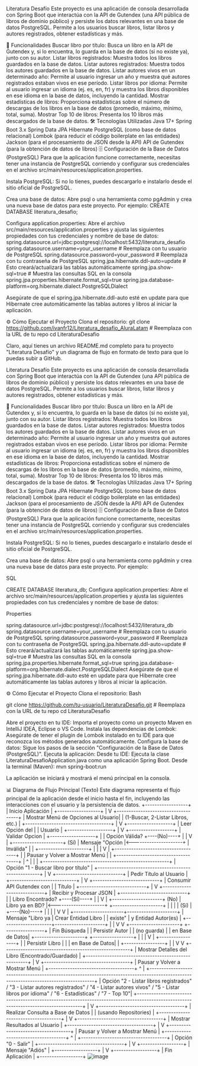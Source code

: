 Literatura Desafío
Este proyecto es una aplicación de consola desarrollada con Spring Boot que interactúa con la API de Gutendex (una API pública de libros de dominio público) y persiste los datos relevantes en una base de datos PostgreSQL. Permite a los usuarios buscar libros, listar libros y autores registrados, obtener estadísticas y más.

🚀 Funcionalidades
Buscar libro por título: Busca un libro en la API de Gutendex y, si lo encuentra, lo guarda en la base de datos (si no existe ya), junto con su autor.
Listar libros registrados: Muestra todos los libros guardados en la base de datos.
Listar autores registrados: Muestra todos los autores guardados en la base de datos.
Listar autores vivos en un determinado año: Permite al usuario ingresar un año y muestra qué autores registrados estaban vivos en ese período.
Listar libros por idioma: Permite al usuario ingresar un idioma (ej. es, en, fr) y muestra los libros disponibles en ese idioma en la base de datos, incluyendo la cantidad.
Mostrar estadísticas de libros: Proporciona estadísticas sobre el número de descargas de los libros en la base de datos (promedio, máximo, mínimo, total, suma).
Mostrar Top 10 de libros: Presenta los 10 libros más descargados de la base de datos.
🛠️ Tecnologías Utilizadas
Java 17+
Spring Boot 3.x
Spring Data JPA
Hibernate
PostgreSQL (como base de datos relacional)
Lombok (para reducir el código boilerplate en las entidades)
Jackson (para el procesamiento de JSON desde la API)
API de Gutendex (para la obtención de datos de libros)
🗄️ Configuración de la Base de Datos (PostgreSQL)
Para que la aplicación funcione correctamente, necesitas tener una instancia de PostgreSQL corriendo y configurar sus credenciales en el archivo src/main/resources/application.properties.

Instala PostgreSQL: Si no lo tienes, puedes descargarlo e instalarlo desde el sitio oficial de PostgreSQL.

Crea una base de datos: Abre psql o una herramienta como pgAdmin y crea una nueva base de datos para este proyecto. Por ejemplo:
CREATE DATABASE literatura_desafio;

Configura application.properties: Abre el archivo src/main/resources/application.properties y ajusta las siguientes propiedades con tus credenciales y nombre de base de datos:
spring.datasource.url=jdbc:postgresql://localhost:5432/literatura_desafio
spring.datasource.username=your_username # Reemplaza con tu usuario de PostgreSQL
spring.datasource.password=your_password # Reemplaza con tu contraseña de PostgreSQL
spring.jpa.hibernate.ddl-auto=update # Esto creará/actualizará las tablas automáticamente
spring.jpa.show-sql=true # Muestra las consultas SQL en la consola
spring.jpa.properties.hibernate.format_sql=true
spring.jpa.database-platform=org.hibernate.dialect.PostgreSQLDialect

Asegúrate de que el spring.jpa.hibernate.ddl-auto esté en update para que Hibernate cree automáticamente las tablas autores y libros al iniciar la aplicación.

⚙️ Cómo Ejecutar el Proyecto
Clona el repositorio:
git clone https://github.com/ivanfr12/Literatura_desafio_AluraLatam # Reemplaza con la URL de tu repo
cd LiteraturaDesafio

Claro, aquí tienes un archivo README.md completo para tu proyecto "Literatura Desafío" y un diagrama de flujo en formato de texto para que lo puedas subir a GitHub.

Literatura Desafío
Este proyecto es una aplicación de consola desarrollada con Spring Boot que interactúa con la API de Gutendex (una API pública de libros de dominio público) y persiste los datos relevantes en una base de datos PostgreSQL. Permite a los usuarios buscar libros, listar libros y autores registrados, obtener estadísticas y más.

🚀 Funcionalidades
Buscar libro por título: Busca un libro en la API de Gutendex y, si lo encuentra, lo guarda en la base de datos (si no existe ya), junto con su autor.
Listar libros registrados: Muestra todos los libros guardados en la base de datos.
Listar autores registrados: Muestra todos los autores guardados en la base de datos.
Listar autores vivos en un determinado año: Permite al usuario ingresar un año y muestra qué autores registrados estaban vivos en ese período.
Listar libros por idioma: Permite al usuario ingresar un idioma (ej. es, en, fr) y muestra los libros disponibles en ese idioma en la base de datos, incluyendo la cantidad.
Mostrar estadísticas de libros: Proporciona estadísticas sobre el número de descargas de los libros en la base de datos (promedio, máximo, mínimo, total, suma).
Mostrar Top 10 de libros: Presenta los 10 libros más descargados de la base de datos.
🛠️ Tecnologías Utilizadas
Java 17+
Spring Boot 3.x
Spring Data JPA
Hibernate
PostgreSQL (como base de datos relacional)
Lombok (para reducir el código boilerplate en las entidades)
Jackson (para el procesamiento de JSON desde la API)
API de Gutendex (para la obtención de datos de libros)
🗄️ Configuración de la Base de Datos (PostgreSQL)
Para que la aplicación funcione correctamente, necesitas tener una instancia de PostgreSQL corriendo y configurar sus credenciales en el archivo src/main/resources/application.properties.

Instala PostgreSQL: Si no lo tienes, puedes descargarlo e instalarlo desde el sitio oficial de PostgreSQL.

Crea una base de datos: Abre psql o una herramienta como pgAdmin y crea una nueva base de datos para este proyecto. Por ejemplo:

SQL

CREATE DATABASE literatura_db;
Configura application.properties: Abre el archivo src/main/resources/application.properties y ajusta las siguientes propiedades con tus credenciales y nombre de base de datos:

Properties

spring.datasource.url=jdbc:postgresql://localhost:5432/literatura_db
spring.datasource.username=your_username # Reemplaza con tu usuario de PostgreSQL
spring.datasource.password=your_password # Reemplaza con tu contraseña de PostgreSQL
spring.jpa.hibernate.ddl-auto=update # Esto creará/actualizará las tablas automáticamente
spring.jpa.show-sql=true # Muestra las consultas SQL en la consola
spring.jpa.properties.hibernate.format_sql=true
spring.jpa.database-platform=org.hibernate.dialect.PostgreSQLDialect
Asegúrate de que el spring.jpa.hibernate.ddl-auto esté en update para que Hibernate cree automáticamente las tablas autores y libros al iniciar la aplicación.

⚙️ Cómo Ejecutar el Proyecto
Clona el repositorio:
Bash

git clone https://github.com/tu-usuario/LiteraturaDesafio.git # Reemplaza con la URL de tu repo
cd LiteraturaDesafio

Abre el proyecto en tu IDE: Importa el proyecto como un proyecto Maven en IntelliJ IDEA, Eclipse o VS Code.
Instala las dependencias de Lombok: Asegúrate de tener el plugin de Lombok instalado en tu IDE para que reconozca los métodos generados automáticamente.
Configura la base de datos: Sigue los pasos de la sección "Configuración de la Base de Datos (PostgreSQL)".
Ejecuta la aplicación:
Desde tu IDE: Ejecuta la clase LiteraturaDesafioApplication.java como una aplicación Spring Boot.
Desde la terminal (Maven):
mvn spring-boot:run

La aplicación se iniciará y mostrará el menú principal en la consola.

📊 Diagrama de Flujo Principal (Texto)
Este diagrama representa el flujo principal de la aplicación desde el inicio hasta el fin, incluyendo las interacciones con el usuario y la persistencia de datos.
+------------------+
| Inicio Aplicación |
+------------------+
        |
        V
+------------------------------------+
| Mostrar Menú de Opciones al Usuario|
| (1-Buscar, 2-Listar Libros, etc.)  |
+------------------------------------+
        |
        V
+-------------------+
| Leer Opción del   |
| Usuario           |
+-------------------+
        |
        V
+-------------------+
| Validar Opcion    |
+-------------------+
        |
        |  Opción Válida?
        +----(No)----+
        |             |
        V             |
+---------------------+   (Sí)
| Mensaje "Opción     |<---------------------+
| Inválida"           |                      |
+---------------------+                      |
        |                                    |
        V                                    |
+------------------------------------+       |
| Pausar y Volver a Mostrar Menú     |       |
+------------------------------------+       |
        ^                                    |
        |                                    |
+-----------------------------------------------------+
|           Opción "1 - Buscar libro por título"      |
+-----------------------------------------------------+
        |
        V
+----------------------------+
| Pedir Título al Usuario    |
+----------------------------+
        |
        V
+----------------------------+
| Consumir API Gutendex con  |
| Título                     |
+----------------------------+
        |
        V
+----------------------------+
| Recibir y Procesar JSON    |
+----------------------------+
        |
        |  Libro Encontrado?
        +----(Sí)----+
        |             |
        V             |
+---------------------+   (No)
|  Libro ya en BD?    |<---------------------+
+---------------------+                      |
        |                                    |
        |  (Sí)                               |
        +----(No)----+                       |
        |             |                      |
        V             V                      |
+---------------------+---------------------+
| Mensaje "Libro ya   | Crear Entidad Libro |
| existe"             | y Entidad Autor(es) |
+---------------------+---------------------+
        |                     |
        V                     V
+---------------------+   +-----------------+
| Fin Búsqueda        |   | Persistir Autor |
| (no guarda)         |   | en Base de Datos|
+---------------------+   +-----------------+
        |                     |
        |                     V
        |                   +-----------------+
        |                   | Persistir Libro |
        |                   | en Base de Datos|
        |                   +-----------------+
        |                           |
        V                           V
+-----------------------------------------------------+
|      Mostrar Detalles del Libro (Encontrado/Guardado) |
+-----------------------------------------------------+
        |
        V
+------------------------------------+
| Pausar y Volver a Mostrar Menú     |
+------------------------------------+
        ^
        |
+-------------------------------------------------------------------------------------------------------------------------------------+
|           Opción "2 - Listar libros registrados" / "3 - Listar autores registrados" / "4 - Listar autores vivos" / "5 - Listar libros por idioma" / "6 - Estadísticas" / "7 - Top 10"|
+-------------------------------------------------------------------------------------------------------------------------------------+
        |
        V
+------------------------------------+
| Realizar Consulta a Base de Datos  |
| (usando Repositories)              |
+------------------------------------+
        |
        V
+------------------------------------+
| Mostrar Resultados al Usuario      |
+------------------------------------+
        |
        V
+------------------------------------+
| Pausar y Volver a Mostrar Menú     |
+------------------------------------+
        ^
        |
+------------------------------------+
|              Opción "0 - Salir"    |
+------------------------------------+
        |
        V
+------------------+
| Mensaje "Adiós"  |
+------------------+
        |
        V
+------------------+
| Fin Aplicación   |
+------------------+
![image](https://github.com/user-attachments/assets/b37540d7-125f-4275-82d4-1df6f607613c)

